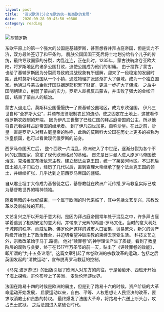 ```yaml
---
layout: post
title:  "说说欧洲(5)之东欧的统一和西欧的发展"
date:   2020-09-28 09:45:50 +0800
category: reading
---
```


![基辅罗斯](https://timgsa.baidu.com/timg?image&quality=80&size=b9999_10000&sec=1601267826292&di=2d1a358a382ca05e62821cc722635158&imgtype=0&src=http%3A%2F%2F5b0988e595225.cdn.sohucs.com%2Fimages%2F20180411%2F15d7a48256fa47f6bd9effba803876f6.jpeg)

东欧平原上的第一个强大的公国是基辅罗斯，甚至想吞并拜占庭帝国，但是实力不济，双方最终签订了和平条约。 肌肤公国国国王死后将土地划分给各个儿子的传统，最终导致国家的分裂，内乱连连，正在此时，1235年，蒙古铁骑席卷亚欧大陆，将罗斯地区的诸多公国打败，迫使公国成为他们的附庸。 由于投靠了蒙古，也给了基辅罗斯因为分裂而导致的混战现象有所缓解，迎来了一段稳定的发展时期。此时莫斯科公国从一个小镇，通过物理扩张逐渐扩大了疆域，成为一个独立国家。他通过与蒙古金帐汗国联姻足部积累了财富，更进一步扩大了疆域。 之后中国明朝建立，削弱了蒙古的实力，罗斯人趁机反击蒙古，并击败了强大的金帐汗国，结束了蒙古人的统治。 

蒙古人退走后，莫斯科公国慢慢统一了原基辅公国地区，成为东欧强国。 伊凡三世自称“全罗斯大公”，并颁布法律限制农民的流动，使之固定在土地上，这被看作俄罗斯农奴制的开端。 因为伊凡三世娶了已经亡国的拜占庭帝国的公主，所以他将自己看做拜占庭帝国的继承者。 到了伊凡四世加冕，自称沙皇。在此之前，沙皇一直是罗斯人对拜占庭皇帝的称呼，此后的莫斯科大公国在历史上更多的被称为沙皇俄国，也可以看做现代俄罗斯的前身。

西罗马帝国灭亡后， 整个西欧一片混乱，欧洲进入了中世纪，逐渐分裂为各个不同的民族国家，奠定了现代欧洲格局的基础。 首先是日耳曼人进入原罗马帝国统治区，克洛维宣布皈依天主教，建立起法兰克王国，统一了莱茵河地区。不过死后国土被儿子们瓜分，经历了几代以后，直到查理大帝继承了整个法兰克王国的领土，并继续扩张，几乎达到之前西罗马帝国的疆域。 

自从君士坦丁大帝成为基督徒之后，基督教就在欧洲广泛传播,罗马教皇实际已成为基督教世界的精神领袖。

随着黑暗的中世纪结束，一个属于欧洲的时代来临了，其中包括文艺复兴，宗教改革以及新航线的开辟。 

文艺复兴之所以开始于意大利，是因为拜占庭帝国常年处于混乱之中，许多拜占庭学着逃到了相对安定的意大利，并带来了光辉的希腊-罗马文化。当时的意大利处于城邦的秩序，而威尼斯、佛罗伦萨这样的城市人口密集，贸易繁荣，新兴的资产阶级开始登上了政治舞台，并迫切希望冲破宗教的束缚去享受生活。 科技文艺之外，宗教改革始于马丁.路德。 他对“赎罪卷”的神学理论产生了质疑，看到了教皇阶层的腐败与贪婪，终于在1517年万圣节的前一天，贴出了《评赎罪卷的效能》，即所谓的”九十五条论纲“。这篇文章引起了席卷欧洲的宗教改革的运动，包括之后英国发起的”清教运动“，宣布脱离罗马教廷的控制。 

《马克.波罗游记》的出版引起了欧洲人对东方的向往，于是葡萄牙、西班牙开始了海上探索。哥伦布登上了美洲， 麦哲伦环游世界。

法国在路易十四的时候是欧洲的霸主，但是到了路易十六的时候，资产阶级的大革命运动开始发展， 启蒙运动以来，自由、平等、人权思想让人民坚决的改革，要求取消教士和贵族的特权。 最终爆发了法国大革命，将路易十六送上断头台，攻占巴士底狱。 之后法国进入拿破仑时代。 